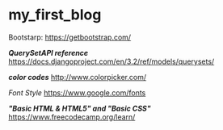# my_first_blog

Bootstarp: https://getbootstrap.com/

*****QuerySetAPI reference*****
https://docs.djangoproject.com/en/3.2/ref/models/querysets/


*****color codes*****
http://www.colorpicker.com/

*Font Style*
https://www.google.com/fonts

*****"Basic HTML & HTML5" and "Basic CSS"*****
https://www.freecodecamp.org/learn/
